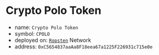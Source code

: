# Crypto Polo Token

- name: `Crypto Polo Token`
- symbol: `CPOLO`
- deployed on: [`Ropsten`](https://ropsten.etherscan.io/address/0xC5654837aaAa8F18eea67a1225F226931c715e0e) Network
- address: `0xC5654837aaAa8F18eea67a1225F226931c715e0e`
